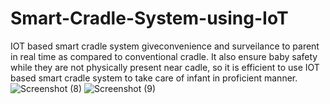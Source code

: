 # Smart-Cradle-System-using-IoT
IOT based smart cradle system giveconvenience and surveilance to parent in real time as compared to conventional cradle. It also ensure baby safety while they are not physically present near cadle, so it is efficient to use IOT based smart cradle system to take care of infant in proficient manner.
![Screenshot (8)](https://github.com/divya1212121212/Smart-Cradle-System-using-IoT/assets/158268141/318c1596-6c8b-4515-be57-7c9dd1b841f2)
![Screenshot (9)](https://github.com/divya1212121212/Smart-Cradle-System-using-IoT/assets/158268141/0a6c0df5-c08e-47dc-8234-14c5a74b5811)
